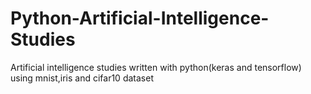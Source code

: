 # Python-Artificial-Intelligence-Studies
Artificial intelligence studies written with python(keras and tensorflow) using mnist,iris and cifar10 dataset
